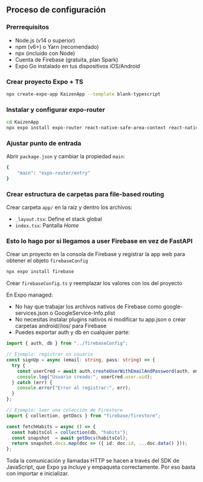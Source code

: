 ## Proceso de configuración

### Prerrequisitos

- Node.js (v14 o superior)
- npm (v6+) o Yarn (recomendado)
- npx (incluido con Node)
- Cuenta de Firebase (gratuita, plan Spark)
- Expo Go instalado en tus dispositivos iOS/Android

### Crear proyecto Expo + TS

```bash
npx create-expo-app KaizenApp --template blank-typescript
```

### Instalar y configurar expo-router

```bash
cd KaizenApp
npx expo install expo-router react-native-safe-area-context react-native-screens expo-linking expo-constants expo-status-bar
```

### Ajustar punto de entrada

Abrir `package.json` y cambiar la propiedad `main`:

```bash
{
    "main": "expo-router/entry"
}
```

### Crear estructura de carpetas para file-based routing

Crear carpeta `app/` en la raíz y dentro los archivos:

- `_layout.tsx`: Define el stack global
- `index.tsx`: Pantalla *Home*

### Esto lo hago por si llegamos a user Firebase en vez de FastAPI

Crear un proyecto en la consola de Firebase y registrar la app web para obtener el objeto `firebaseConfig`

```bash
npx expo install firebase
```

Crear `firebaseConfig.ts` y reemplazar los valores con los del proyecto

En Expo managed:
- No hay que trabajar los archivos nativos de Firebase como google-services.json o GoogleService-Info.plist
- No necesitas instalar plugins nativos ni modificar tu app.json o crear carpetas android//ios/ para Firebase
- Puedes exportar auth y db en cualquier parte:

```typescript
import { auth, db } from "../firebaseConfig";

// Ejemplo: registrar un usuario
const signUp = async (email: string, pass: string) => {
  try {
    const userCred = await auth.createUserWithEmailAndPassword(auth, email, pass);
    console.log("Usuario creado:", userCred.user.uid);
  } catch (err) {
    console.error("Error al registrar:", err);
  }
};

// Ejemplo: leer una colección de Firestore
import { collection, getDocs } from "firebase/firestore";

const fetchHabits = async () => {
  const habitsCol = collection(db, "habits");
  const snapshot  = await getDocs(habitsCol);
  return snapshot.docs.map(doc => ({ id: doc.id, ...doc.data() }));
};

```

Toda la comunicación y llamadas HTTP se hacen a través del SDK de JavaScript, que Expo ya incluye y empaqueta correctamente. Por eso basta con importar e inicializar.